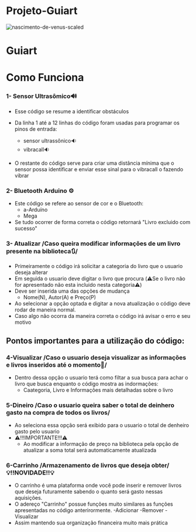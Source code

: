 # Projeto-Guiart
![nascimento-de-venus-scaled](https://github.com/FelipeNMorgado/Projeto-Guiart/assets/128396955/de092eab-f2f7-45f6-822d-98c908e8ebe9)

# Guiart 


# Como Funciona

### 1- Sensor Ultrasômico🔊
+ Esse código se resume a identificar obstáculos
    
+ Da linha 1 até  a 12 linhas do código foram usadas para programar os pinos de entrada:
     - sensor ultrassônico🔉
     - vibracall🔉
+ O restante do código serve para criar uma distância mínima que o sensor possa identificar e enviar esse sinal para  o vibracall o fazendo vibrar 
### 2- Bluetooth Arduino ⚙️      
+ Este código se refere ao sensor de cor e o Bluetooth:
    - a-Arduíno
    - Mega
+ Se tudo ocorrer de forma correta o código retornará "Livro excluido com sucesso"
### 3- Atualizar /Caso queira modificar informações de um livro presente na biblioteca🔃/
+ Primeiramente o código irá solicitar a categoria do livro que o usuario deseja alterar
+ Em seguida o usuario deve digitar o livro que procura (⚠️Se o livro não for apresentado não esta incluido nesta categoria⚠️)
+ Deve ser inserida uma das opções de mudança
    - Nome(N), Autor(A) e Preço(P)
+ Ao selecionar a opção optada e digitar a nova atualização o código deve rodar de maneira normal.
+ Caso algo não ocorra da maneira correta o código irá avisar o erro e seu motivo 

## Pontos importantes para a utilização do código:

### 4-Visualizar /Caso o usuario deseja visualizar as informações e livros inseridos até o momento📖/
+ Dentro dessa opção o usuario terá como filtar a sua busca para achar o livro que busca enquanto o código mostra as indormações:
    - Caategoria, Livro e Informações mais detalhadas sobre o livro
### 5-Dineiro /Caso o usuario queira saber o total de deinhero gasto na compra de todos os livros/
+ Ao seleciona essa opção será exibido para o usuario o total de denheiro gasto pelo usuario
+ ⚠️!!!IMPORTANTE!!!⚠️
    - Ao modificar a informação de preço na biblioteca pela opção de atualizar a soma total será automaticamente atualizada
### 6-Carrinho /Armazenamento de livros que deseja obter/💡!!NOVIDADE!!💡
+ O carrinho é uma plataforma onde você pode inserir e remover livros que deseja futuramente sabendo o quanto será gasto nessas aquisições.
+ O adereço "Carrinho" possue funções muito similares as funções apresentadas no código anterirormente.
    -Adicionar
    -Remover
    -Visualizar 
+ Assim mantendo sua organização financeira muito mais prática
